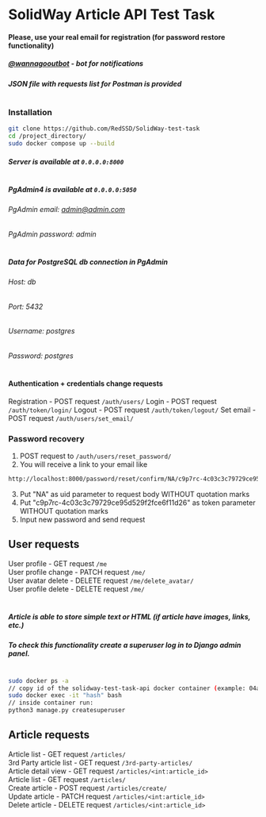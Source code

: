 # SolidWay Article API Test Task
#### Please, use your real email for registration (for password restore functionality)
##### [**@wannagooutbot**](https://t.me/wannagooutbot) - bot for notifications
##### JSON file with requests list for Postman is provided
#
### Installation
```sh
git clone https://github.com/RedSSD/SolidWay-test-task
cd /project_directory/
sudo docker compose up --build
```
##### Server is available at ```0.0.0.0:8000```
#
##### PgAdmin4 is available at ```0.0.0.0:5050```

###### PgAdmin email: admin@admin.com
###### PgAdmin password: admin
#
#
##### Data for PostgreSQL db connection in PgAdmin
###### Host: db
###### Port: 5432
###### Username: postgres
###### Password: postgres
#
#
#
#### Authentication + credentials change requests
Registration - POST request ```/auth/users/```
Login - POST request ```/auth/token/login/```
Logout - POST request ```/auth/token/logout/```
Set email - POST request ```/auth/users/set_email/```

### Password recovery
1) POST request to ```/auth/users/reset_password/```
2) You will receive a link to your email like 
```sh
http://localhost:8000/password/reset/confirm/NA/c9p7rc-4c03c3c79729ce95d529f2fce6f11d26
```
3) Put "NA" as uid parameter to request body WITHOUT quotation marks
4) Put "c9p7rc-4c03c3c79729ce95d529f2fce6f11d26" as token parameter WITHOUT quotation marks
5) Input new password and send request

## User requests
User profile - GET request ```/me```  
User profile change - PATCH request ```/me/```  
User avatar delete - DELETE request ```/me/delete_avatar/```  
User profile delete - DELETE request ```/me/```  
#
##### Article is able to store simple text or HTML (if article have images, links, etc.)
##### To check this functionality create a superuser log in to Django admin panel.
#
```sh
sudo docker ps -a
// copy id of the solidway-test-task-api docker container (example: 04a98b163b45)
sudo docker exec -it "hash" bash
// inside container run: 
python3 manage.py createsuperuser
```
## Article requests

Article list - GET request ```/articles/```  
3rd Party article list - GET request ```/3rd-party-articles/```  
Article detail view - GET request ```/articles/<int:article_id>```  
Article list - GET request ```/articles/```  
Create article - POST request ```/articles/create/```  
Update article - PATCH request ```/articles/<int:article_id>```  
Delete article - DELETE request ```/articles/<int:article_id>```  
